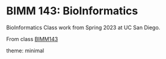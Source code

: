 # BIMM 143: BioInformatics
BioInformatics Class work from Spring 2023 at UC San Diego. 

From class [BIMM143](https://bioboot.github.io/bimm143_S23)





 theme: minimal
